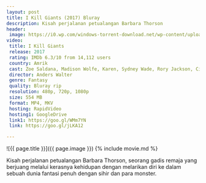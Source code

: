 ```yaml
---
layout: post
title: I Kill Giants (2017) Bluray
description: Kisah perjalanan petualangan Barbara Thorson
header:
 image: https://i0.wp.com/windows-torrent-download.net/wp-content/uploads/2018/03/I-Kill-Giants-2017-1080p-WEB-DL-620x330.jpg
video:
 title: I Kill Giants
 release: 2017
 rating: IMDb 6.3/10 from 14,112 users
 country: Amrik
 cast: Zoe Saldana, Madison Wolfe, Karen, Sydney Wade, Rory Jackson, Ciara O'Callaghan, Jennifer Ehle, Noel Clarke, Aideen Wylde, Amanda Stuart
 director: Anders Walter
 genre: Fantasy
 quality: Bluray rip
 resolution: 480p, 720p, 1080p
 size: 554 MB
 format: MP4, MKV
 hosting: RapidVideo
 hosting1: GoogleDrive
 link1: https://goo.gl/WMm7YN
 link: https://goo.gl/jLKA12

---
```

![{{ page.title }}]({{ page.image }})
{% include movie.md %}

Kisah perjalanan petualangan Barbara Thorson, seorang gadis remaja yang berjuang melalui kerasnya kehidupan dengan melarikan diri ke dalam sebuah dunia fantasi penuh dengan sihir dan para monster.


